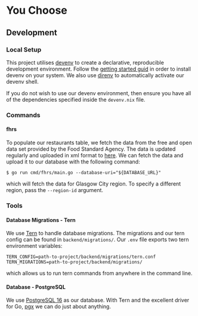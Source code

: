 # You Choose

## Development

### Local Setup

This project utilises [devenv](https://devenv.sh) to create a declarative, reproducible development environment. Follow the [getting started guid](https://devenv.sh/getting-started/) in order to install devenv on your system. We also use [direnv](https://direnv.net) to automatically activate our devenv shell.

If you do not wish to use our devenv environment, then ensure you have all of the dependencies specified inside the `devenv.nix` file.

### Commands

#### fhrs

To populate our restaurants table, we fetch the data from the free and open data set provided by the Food Standard Agency. The data is updated regularly and uploaded in xml format to [here](https://ratings.food.gov.uk/open-data). We can fetch the data and upload it to our database with the following command:

~~~shell
$ go run cmd/fhrs/main.go --database-uri="${DATABASE_URL}"
~~~

which will fetch the data for Glasgow City region. To specify a different region, pass the `--region-id` argument.

### Tools

#### Database Migrations - Tern

We use [Tern](https://github.com/jackc/tern) to handle database migrations. The migrations and our tern config can be found in `backend/migrations/`. Our `.env` file exports two tern environment variables:

~~~shell
TERN_CONFIG=path-to-project/backend/migrations/tern.conf
TERN_MIGRATIONS=path-to-project/backend/migrations/
~~~

which allows us to run tern commands from anywhere in the command line.

#### Database - PostgreSQL

We use [PostgreSQL 16](https://www.postgresql.org/docs/16/index.html) as our database. With Tern and the excellent driver for Go, [pgx](https://github.com/jackc/pgx) we can do just about anything.
